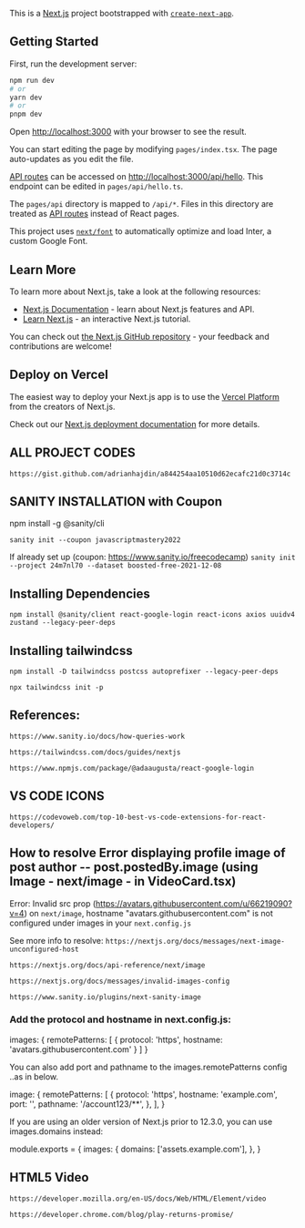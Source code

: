 This is a [Next.js](https://nextjs.org/) project bootstrapped with [`create-next-app`](https://github.com/vercel/next.js/tree/canary/packages/create-next-app).

## Getting Started

First, run the development server:

```bash
npm run dev
# or
yarn dev
# or
pnpm dev
```

Open [http://localhost:3000](http://localhost:3000) with your browser to see the result.

You can start editing the page by modifying `pages/index.tsx`. The page auto-updates as you edit the file.

[API routes](https://nextjs.org/docs/api-routes/introduction) can be accessed on [http://localhost:3000/api/hello](http://localhost:3000/api/hello). This endpoint can be edited in `pages/api/hello.ts`.

The `pages/api` directory is mapped to `/api/*`. Files in this directory are treated as [API routes](https://nextjs.org/docs/api-routes/introduction) instead of React pages.

This project uses [`next/font`](https://nextjs.org/docs/basic-features/font-optimization) to automatically optimize and load Inter, a custom Google Font.

## Learn More

To learn more about Next.js, take a look at the following resources:

- [Next.js Documentation](https://nextjs.org/docs) - learn about Next.js features and API.
- [Learn Next.js](https://nextjs.org/learn) - an interactive Next.js tutorial.

You can check out [the Next.js GitHub repository](https://github.com/vercel/next.js/) - your feedback and contributions are welcome!

## Deploy on Vercel

The easiest way to deploy your Next.js app is to use the [Vercel Platform](https://vercel.com/new?utm_medium=default-template&filter=next.js&utm_source=create-next-app&utm_campaign=create-next-app-readme) from the creators of Next.js.

Check out our [Next.js deployment documentation](https://nextjs.org/docs/deployment) for more details.


## ALL PROJECT CODES

`https://gist.github.com/adrianhajdin/a844254aa10510d62ecafc21d0c3714c`

## SANITY INSTALLATION with Coupon

npm install -g @sanity/cli

`sanity init --coupon javascriptmastery2022`

If already set up (coupon: https://www.sanity.io/freecodecamp)
`sanity init --project 24m7nl70 --dataset boosted-free-2021-12-08`

## Installing Dependencies

`npm install @sanity/client react-google-login react-icons axios uuidv4 zustand --legacy-peer-deps`


## Installing tailwindcss

`npm install -D tailwindcss postcss autoprefixer --legacy-peer-deps`

`npx tailwindcss init -p`

## References:

`https://www.sanity.io/docs/how-queries-work`

`https://tailwindcss.com/docs/guides/nextjs`

`https://www.npmjs.com/package/@adaaugusta/react-google-login`


## VS CODE ICONS

`https://codevoweb.com/top-10-best-vs-code-extensions-for-react-developers/`


## How to resolve Error displaying profile image of post author -- post.postedBy.image (using Image - next/image - in VideoCard.tsx)

Error: Invalid src prop (https://avatars.githubusercontent.com/u/66219090?v=4) on `next/image`, hostname "avatars.githubusercontent.com" is not configured under images in your `next.config.js`

See more info to resolve: 
`https://nextjs.org/docs/messages/next-image-unconfigured-host`

`https://nextjs.org/docs/api-reference/next/image`

`https://nextjs.org/docs/messages/invalid-images-config`

`https://www.sanity.io/plugins/next-sanity-image`

### Add the protocol and hostname in next.config.js:

images: {
  remotePatterns: [
    {
      protocol: 'https',
      hostname: 'avatars.githubusercontent.com'
    }
  ]
}

You can also add port and pathname to the images.remotePatterns config ..as in below.

image: {
    remotePatterns: [
        {
            protocol: 'https',
            hostname: 'example.com',
            port: '',
            pathname: '/account123/**',
        },
    ],
}

If you are using an older version of Next.js prior to 12.3.0, you can use images.domains instead:

<!-- next.config.js -->
module.exports = {
  images: {
    domains: ['assets.example.com'],
  },
}

## HTML5 Video

`https://developer.mozilla.org/en-US/docs/Web/HTML/Element/video`

`https://developer.chrome.com/blog/play-returns-promise/`
